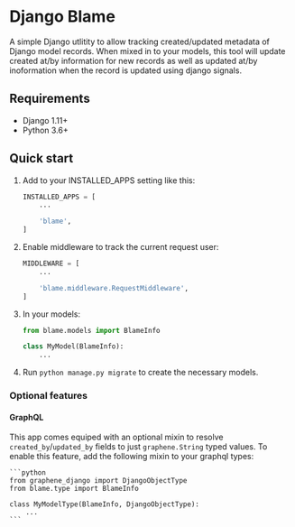 # Django Blame

A simple Django utlitity to allow tracking created/updated metadata of Django
model records. When mixed in to your models, this tool will update created at/by
information for new records as well as updated at/by inoformation when the
record is updated using django signals.

## Requirements

* Django 1.11+
* Python 3.6+


## Quick start

1. Add to your INSTALLED_APPS setting like this:

    ```python
    INSTALLED_APPS = [
        ...

        'blame',
    ]
    ```

1. Enable middleware to track the current request user:

    ```python
    MIDDLEWARE = [
        ...

        'blame.middleware.RequestMiddleware',
    ]
    ```
    
    
1. In your models:

    ```python
    from blame.models import BlameInfo

    class MyModel(BlameInfo):
        ...
    ```


1. Run `python manage.py migrate` to create the necessary models.


### Optional features

#### GraphQL

This app comes equiped with an optional mixin to resolve `created_by`/`updated_by`
fields to just `graphene.String` typed values. To enable this feature, add the
following mixin to your graphql types:

    ```python
    from graphene_django import DjangoObjectType
    from blame.type import BlameInfo

    class MyModelType(BlameInfo, DjangoObjectType):
        ...
    ```
